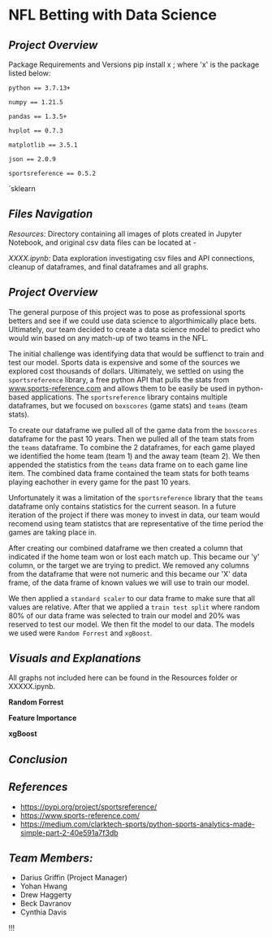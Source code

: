 # NFL Betting with Data Science

## *Project Overview*
Package Requirements and Versions
pip install x ; where 'x' is the package listed below:


`python == 3.7.13+`

`numpy == 1.21.5`

`pandas == 1.3.5+`

`hvplot == 0.7.3`

`matplotlib == 3.5.1`

`json == 2.0.9`

`sportsreference == 0.5.2`

`sklearn


## *Files Navigation*

*Resources:* 
Directory containing all images of plots created in Jupyter Notebook, and original csv data files can be located at -

*XXXX.ipynb:* 
Data exploration investigating csv files and API connections, cleanup of dataframes, and final dataframes and all graphs.

## *Project Overview*

The general purpose of this project was to pose as professional sports betters and see if we could use data science to algorthimically place bets. Ultimately, our team decided to create a data science model to predict who would win based on any match-up of two teams in the NFL. 

The initial challenge was identifying data that would be suffienct to train and test our model. Sports data is expensive and some of the sources we explored cost thousands of dollars. Ultimately, we settled on using the `sportsreference` library, a free python API that pulls the stats from www.sports-reference.com and allows them to be easily be used in python-based applications. The `sportsreference` library contains multiple dataframes, but we focused on `boxscores` (game stats) and `teams` (team stats). 

To create our dataframe we pulled all of the game data from the `boxscores` dataframe for the past 10 years. Then we pulled all of the team stats from the `teams` dataframe. To combine the 2 dataframes, for each game played we identified the home team (team 1) and the away team (team 2). We then appended the statistics from the `teams` data frame on to each game line item. The combined data frame contained the team stats for both teams playing eachother in every game for the past 10 years. 

Unfortunately it was a limitation of the `sportsreference` library that the `teams` dataframe only contains statistics for the current season. In a future iteration of the project if there was money to invest in data, our team would recomend using team statistcs that are representative of the time period the games are taking place in.  

After creating our combined dataframe we then created a column that indicated if the home team won or lost each match up. This became our 'y' column, or the target we are trying to predict. We removed any columns from the dataframe that were not numeric and this became our 'X' data frame, of the data frame of known values we will use to train our model. 

We then applied a `standard scaler` to our data frame to make sure that all values are relative. After that we applied a `train test split` where random 80% of our data frame was selected to train our model and 20% was reserved to test our model. We then fit the model to our data. The models we used were `Random Forrest` and `xgBoost`. 

## *Visuals and Explanations*

All graphs not included here can be found in the Resources folder or XXXXX.ipynb.

**Random Forrest**

 **Feature Importance**

**xgBoost**


## *Conclusion*


## *References*
- https://pypi.org/project/sportsreference/
- https://www.sports-reference.com/
- https://medium.com/clarktech-sports/python-sports-analytics-made-simple-part-2-40e591a7f3db


## *Team Members:*
- Darius Griffin (Project Manager)
- Yohan Hwang
- Drew Haggerty
- Beck Davranov
- Cynthia Davis

!!!